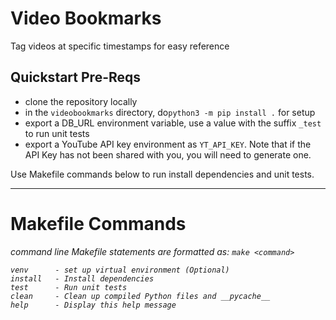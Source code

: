 # Video Bookmarks
Tag videos at specific timestamps for easy reference

## Quickstart Pre-Reqs

 - clone the repository locally
 - in the `videobookmarks` directory, 
do`python3 -m pip install .` for setup
 - export a DB_URL environment variable,
use a value with the suffix `_test` to run unit tests
 - export a YouTube API key environment as `YT_API_KEY`. Note that if the API Key has not been shared with you, 
you will need to generate one.

 Use Makefile commands below to run install dependencies and unit tests.

--------------

# Makefile Commands
<i>command line Makefile statements are formatted as: `make <command>` 
```commandline
venv      - set up virtual environment (Optional)
install   - Install dependencies
test      - Run unit tests
clean     - Clean up compiled Python files and __pycache__
help      - Display this help message
```
